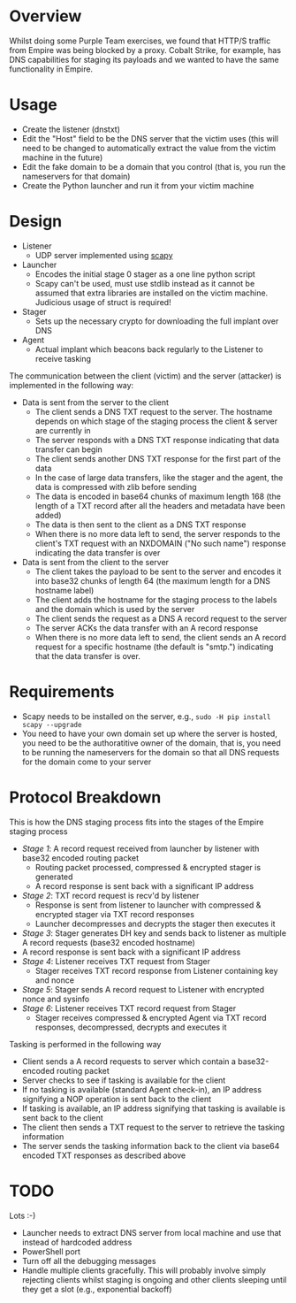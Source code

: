 # Overview

Whilst doing some Purple Team exercises, we found that HTTP/S traffic from Empire was being blocked by a proxy. Cobalt Strike, for example, has DNS capabilities for staging its payloads and we wanted to have the same functionality in Empire.

# Usage

* Create the listener (dnstxt)
* Edit the "Host" field to be the DNS server that the victim uses (this will need to be changed to automatically extract the value from the victim machine in the future)
* Edit the fake domain to be a domain that you control (that is, you run the nameservers for that domain)
* Create the Python launcher and run it from your victim machine

# Design

* Listener
  * UDP server implemented using [scapy](http://www.secdev.org/projects/scapy/)
* Launcher
  * Encodes the initial stage 0 stager as a one line python script
  * Scapy can't be used, must use stdlib instead as it cannot be assumed that extra libraries are installed on the victim machine. Judicious usage of struct is required!
* Stager
  * Sets up the necessary crypto for downloading the full implant over DNS
* Agent
  * Actual implant which beacons back regularly to the Listener to receive tasking

The communication between the client (victim) and the server (attacker) is implemented in the following way:

* Data is sent from the server to the client
  * The client sends a DNS TXT request to the server. The hostname depends on which stage of the staging process the client & server are currently in
  * The server responds with a DNS TXT response indicating that data transfer can begin
  * The client sends another DNS TXT response for the first part of the data
  * In the case of large data transfers, like the stager and the agent, the data is compressed with zlib before sending
  * The data is encoded in base64 chunks of maximum length 168 (the length of a TXT record after all the headers and metadata have been added)
  * The data is then sent to the client as a DNS TXT response
  * When there is no more data left to send, the server responds to the client's TXT request with an NXDOMAIN ("No such name") response indicating the data transfer is over
* Data is sent from the client to the server
  * The client takes the payload to be sent to the server and encodes it into base32 chunks of length 64 (the maximum length for a DNS hostname label)
  * The client adds the hostname for the staging process to the labels and the domain which is used by the server
  * The client sends the request as a DNS A record request to the server
  * The server ACKs the data transfer with an A record response
  * When there is no more data left to send, the client sends an A record request for a specific hostname (the default is "smtp.") indicating that the data transfer is over.

# Requirements

* Scapy needs to be installed on the server, e.g., `sudo -H pip install scapy --upgrade`
* You need to have your own domain set up where the server is hosted, you need to be the authoratitive owner of the domain, that is, you need to be running the nameservers for the domain so that all DNS requests for the domain come to your server

# Protocol Breakdown

This is how the DNS staging process fits into the stages of the Empire staging process

* *Stage 1*: A record request received from launcher by listener with base32 encoded routing packet
  * Routing packet processed, compressed & encrypted stager is generated
  * A record response is sent back with a significant IP address 
* *Stage 2*: TXT record request is recv'd by listener
  * Response is sent from listener to launcher with compressed & encrypted stager via TXT record responses
  * Launcher decompresses and decrypts the stager then executes it
* *Stage 3*: Stager generates DH key and sends back to listener as multiple A record requests (base32 encoded hostname)
 * A record response is sent back with a significant IP address
* *Stage 4*: Listener receives TXT request from Stager
  * Stager receives TXT record response from Listener containing key and nonce
* *Stage 5*: Stager sends A record request to Listener with encrypted nonce and sysinfo
* *Stage 6*: Listener receives TXT record request from Stager
  * Stager receives compressed & encrypted Agent via TXT record responses, decompressed, decrypts and executes it

Tasking is performed in the following way

* Client sends a A record requests to server which contain a base32-encoded routing packet
* Server checks to see if tasking is available for the client
* If no tasking is available (standard Agent check-in), an IP address signifying a NOP operation is sent back to the client
* If tasking is available, an IP address signifying that tasking is available is sent back to the client
* The client then sends a TXT request to the server to retrieve the tasking information
* The server sends the tasking information back to the client via base64 encoded TXT responses as described above

# TODO

Lots :-)

* Launcher needs to extract DNS server from local machine and use that instead of hardcoded address
* PowerShell port
* Turn off all the debugging messages
* Handle multiple clients gracefully. This will probably involve simply rejecting clients whilst staging is ongoing and other clients sleeping until they get a slot (e.g., exponential backoff)
